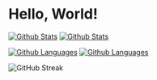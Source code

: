 # Hello, World!

[![Github Stats](https://github-readme-stats.vercel.app/api?username=CEbbinghaus&count_private=true&&show_icons=true&rank_icon=github&theme=default#gh-light-mode-only)](https://github.com/CEbbinghaus#gh-light-mode-only)
[![Github Stats](https://github-readme-stats.vercel.app/api?username=CEbbinghaus&count_private=true&&show_icons=true&rank_icon=github&theme=dark#gh-dark-mode-only)](https://github.com/CEbbinghaus#gh-dark-mode-only)

[![Github Languages](https://github-readme-stats.vercel.app/api/top-langs/?username=CEbbinghaus&hide=javascript,c,html,css&exclude_repo=srb2kart&aieBootstrap&size_weight=0&count_weight=1&langs_count=10&layout=compact&theme=default#gh-light-mode-only)](https://github.com/CEbbinghaus#gh-light-mode-only)
[![Github Languages](https://github-readme-stats.vercel.app/api/top-langs/?username=CEbbinghaus&hide=javascript,c,html,css&exclude_repo=srb2kart&aieBootstrap&size_weight=0&count_weight=1&langs_count=10&layout=compact&theme=dark#gh-dark-mode-only)](https://github.com/CEbbinghaus#gh-dark-mode-only)

![GitHub Streak](https://streak-stats.demolab.com?user=CEbbinghaus&theme=transparent&hide_border=true)
